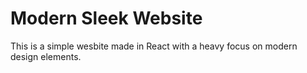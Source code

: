 # Modern Sleek Website
 This is a simple wesbite made in React with a heavy focus on modern design elements.
